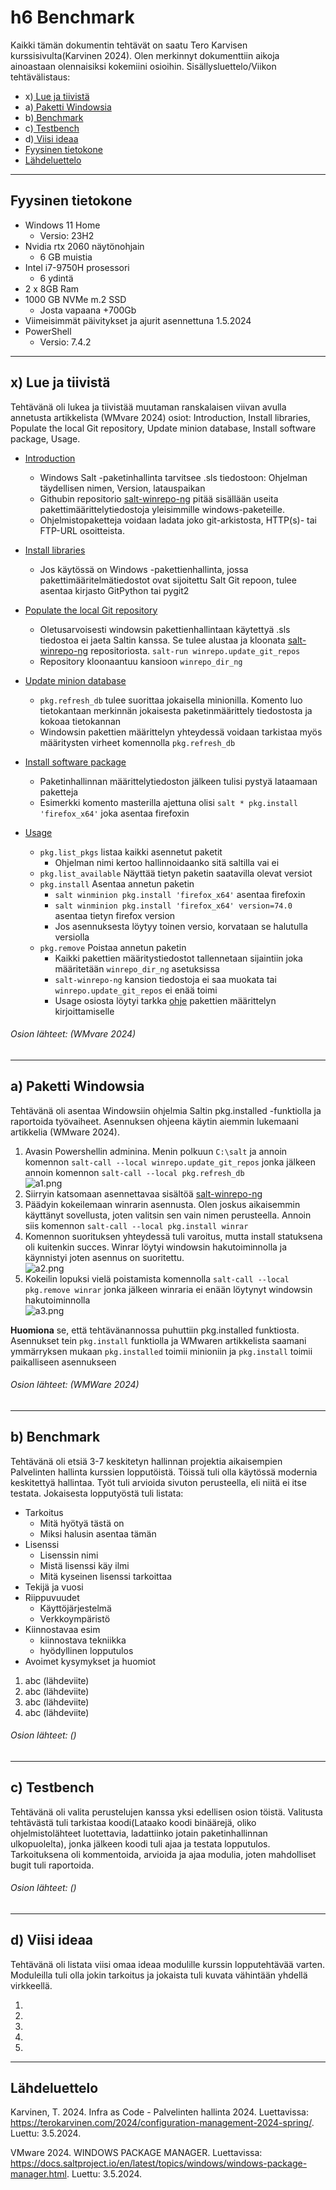 # h6 Benchmark

Kaikki tämän dokumentin tehtävät on saatu Tero Karvisen kurssisivulta(Karvinen 2024). Olen merkinnyt dokumenttiin aikoja ainoastaan olennaisiksi kokemiini osioihin. Sisällysluettelo/Viikon tehtävälistaus:

- x)[ Lue ja tiivistä](#x-lue-ja-tiivistä)
- a)[ Paketti Windowsia](#a-paketti-windowsia)
- b)[ Benchmark](#b-benchmark)
- c)[ Testbench](#c-testbench)
- d)[ Viisi ideaa](#d-viisi-ideaa)
- [Fyysinen tietokone](#fyysinen-tietokone)
- [Lähdeluettelo](#lähdeluettelo)

---

## Fyysinen tietokone

- Windows 11 Home
  - Versio: 23H2
- Nvidia rtx 2060 näytönohjain
  - 6 GB muistia
- Intel i7-9750H prosessori
  - 6 ydintä
- 2 x 8GB Ram
- 1000 GB NVMe m.2 SSD
  - Josta vapaana +700Gb
- Viimeisimmät päivitykset ja ajurit asennettuna 1.5.2024
- PowerShell
  - Versio: 7.4.2

---

## x) Lue ja tiivistä

Tehtävänä oli lukea ja tiivistää muutaman ranskalaisen viivan avulla annetusta artikkelista (WMvare 2024) osiot: Introduction, Install libraries, Populate the local Git repository, Update minion database, Install software package, Usage.

- [Introduction](https://docs.saltproject.io/en/latest/topics/windows/windows-package-manager.html#introduction)
  - Windows Salt -paketinhallinta tarvitsee .sls tiedostoon: Ohjelman täydellisen nimen, Version, latauspaikan  
  - Githubin repositorio [salt-winrepo-ng](https://github.com/saltstack/salt-winrepo-ng) pitää sisällään useita pakettimäärittelytiedostoja yleisimmille windows-paketeille.  
  - Ohjelmistopaketteja voidaan ladata joko git-arkistosta, HTTP(s)- tai FTP-URL osoitteista.  

- [Install libraries](https://docs.saltproject.io/en/latest/topics/windows/windows-package-manager.html#install-libraries)
  - Jos käytössä on Windows -pakettienhallinta, jossa pakettimääritelmätiedostot ovat sijoitettu Salt Git repoon, tulee asentaa kirjasto GitPython tai pygit2  

- [Populate the local Git repository](https://docs.saltproject.io/en/latest/topics/windows/windows-package-manager.html#populate-the-local-git-repository)
  - Oletusarvoisesti windowsin pakettienhallintaan käytettyä .sls tiedostoa ei jaeta Saltin kanssa. Se tulee alustaa ja kloonata  [salt-winrepo-ng](https://github.com/saltstack/salt-winrepo-ng) repositoriosta. `salt-run winrepo.update_git_repos`  
  - Repository kloonaantuu kansioon `winrepo_dir_ng`  

- [Update minion database](https://docs.saltproject.io/en/latest/topics/windows/windows-package-manager.html#update-minion-database)
  - `pkg.refresh_db` tulee suorittaa jokaisella minionilla. Komento luo tietokantaan merkinnän jokaisesta paketinmäärittely tiedostosta ja kokoaa tietokannan  
  - Windowsin pakettien määrittelyn yhteydessä voidaan tarkistaa myös määritysten virheet komennolla `pkg.refresh_db`  

- [Install software package](https://docs.saltproject.io/en/latest/topics/windows/windows-package-manager.html#install-software-package)
  - Paketinhallinnan määrittelytiedoston jälkeen tulisi pystyä lataamaan paketteja  
  - Esimerkki komento masterilla ajettuna olisi `salt * pkg.install 'firefox_x64'` joka asentaa firefoxin  

- [Usage](https://docs.saltproject.io/en/latest/topics/windows/windows-package-manager.html#usage)
  - `pkg.list_pkgs` listaa kaikki asennetut paketit  
    - Ohjelman nimi kertoo hallinnoidaanko sitä saltilla vai ei  
  - `pkg.list_available` Näyttää tietyn paketin saatavilla olevat versiot  
  - `pkg.install` Asentaa annetun paketin  
    - `salt winminion pkg.install 'firefox_x64'` asentaa firefoxin  
    - `salt winminion pkg.install 'firefox_x64' version=74.0` asentaa tietyn firefox version  
    - Jos asennuksesta löytyy toinen versio, korvataan se halutulla versiolla
  - `pkg.remove` Poistaa annetun paketin  
    - Kaikki pakettien määritystiedostot tallennetaan sijaintiin joka määritetään `winrepo_dir_ng` asetuksissa  
    - `salt-winrepo-ng` kansion tiedostoja ei saa muokata tai `winrepo.update_git_repos` ei enää toimi  
    - Usage osiosta löytyi tarkka [ohje](https://docs.saltproject.io/en/latest/topics/windows/windows-package-manager.html#writing-package-definition-files) pakettien määrittelyn kirjoittamiselle  

###### Osion lähteet: (WMvare 2024)

---

## a) Paketti Windowsia

Tehtävänä oli asentaa Windowsiin ohjelmia Saltin pkg.installed -funktiolla ja raportoida työvaiheet. Asennuksen ohjeena käytin aiemmin lukemaani artikkelia (WMware 2024).

1. Avasin Powershellin adminina. Menin polkuun `C:\salt` ja annoin komennon `salt-call --local winrepo.update_git_repos` jonka jälkeen annoin komennon `salt-call --local pkg.refresh_db`  
  ![a1.png](a1.png)  
2. Siirryin katsomaan asennettavaa sisältöä [salt-winrepo-ng](https://github.com/saltstack/salt-winrepo-ng)  
3. Päädyin kokeilemaan winrarin asennusta. Olen joskus aikaisemmin käyttänyt sovellusta, joten valitsin sen vain nimen perusteella. Annoin siis komennon `salt-call --local pkg.install winrar`  
4. Komennon suorituksen yhteydessä tuli varoitus, mutta install statuksena oli kuitenkin succes. Winrar löytyi windowsin hakutoiminnolla ja käynnistyi joten asennus on suoritettu.  
  ![a2.png](a2.png)  
5. Kokeilin lopuksi vielä poistamista komennolla `salt-call --local pkg.remove winrar` jonka jälkeen winraria ei enään löytynyt windowsin hakutoiminnolla  
  ![a3.png](a3.png)

**Huomiona** se, että tehtävänannossa puhuttiin pkg.installed funktiosta. Asennukset tein `pkg.install` funktiolla ja WMwaren artikkelista saamani ymmärryksen mukaan `pkg.installed` toimii minioniin ja `pkg.install` toimii paikalliseen asennukseen  

###### Osion lähteet: (WMWare 2024)

---

## b) Benchmark

Tehtävänä oli etsiä 3-7 keskitetyn hallinnan projektia aikaisempien Palvelinten hallinta kurssien lopputöistä. Töissä tuli olla käytössä modernia keskitettyä hallintaa. Työt tuli arvioida sivuton perusteella, eli niitä ei itse testata. Jokaisesta lopputyöstä tuli listata:

- Tarkoitus
  - Mitä hyötyä tästä on
  - Miksi halusin asentaa tämän
- Lisenssi
  - Lisenssin nimi
  - Mistä lisenssi käy ilmi
  - Mitä kyseinen lisenssi tarkoittaa
- Tekijä ja vuosi
- Riippuvuudet
  - Käyttöjärjestelmä
  - Verkkoympäristö
- Kiinnostavaa esim
  - kiinnostava tekniikka
  - hyödyllinen lopputulos
- Avoimet kysymykset ja huomiot

1. abc (lähdeviite)
2. abc (lähdeviite)
3. abc (lähdeviite)
4. abc (lähdeviite)

###### Osion lähteet: ()

---

## c) Testbench

Tehtävänä oli valita perustelujen kanssa yksi edellisen osion töistä. Valitusta tehtävästä tuli tarkistaa koodi(Lataako koodi binäärejä, oliko ohjelmistolähteet luotettavia, ladattiinko jotain paketinhallinnan ulkopuolelta), jonka jälkeen koodi tuli ajaa ja testata lopputulos. Tarkoituksena oli kommentoida, arvioida ja ajaa modulia, joten mahdolliset bugit tuli raportoida.

###### Osion lähteet: ()

---

## d) Viisi ideaa

Tehtävänä oli listata viisi omaa ideaa modulille kurssin lopputehtävää varten. Moduleilla tuli olla jokin tarkoitus ja jokaista tuli kuvata vähintään yhdellä virkkeellä.

1.
2.
3.
4.
5.

---

## Lähdeluettelo

Karvinen, T. 2024. Infra as Code - Palvelinten hallinta 2024. Luettavissa: https://terokarvinen.com/2024/configuration-management-2024-spring/. Luettu: 3.5.2024.

VMware 2024. WINDOWS PACKAGE MANAGER. Luettavissa: https://docs.saltproject.io/en/latest/topics/windows/windows-package-manager.html. Luettu: 3.5.2024.
